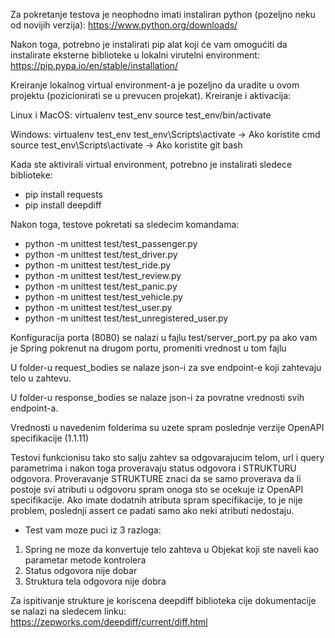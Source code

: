 Za pokretanje testova je neophodno imati instaliran python (pozeljno neku od novijih verzija): https://www.python.org/downloads/

Nakon toga, potrebno je instalirati pip alat koji će vam omogućiti da instalirate eksterne biblioteke
u lokalni virutelni environment: https://pip.pypa.io/en/stable/installation/

Kreiranje lokalnog virtual environment-a je pozeljno da uradite u ovom projektu (pozicionirati se u prevucen projekat). Kreiranje i aktivacija:

Linux i MacOS:
virtualenv test_env
source test_env/bin/activate

Windows:
virtualenv test_env
test_env\Scripts\activate -> Ako koristite cmd
source test_env\Scripts\activate -> Ako koristite git bash

Kada ste aktivirali virtual environment, potrebno je instalirati sledece biblioteke:

- pip install requests
- pip install deepdiff

Nakon toga, testove pokretati sa sledecim komandama:

- python -m unittest test/test_passenger.py
- python -m unittest test/test_driver.py
- python -m unittest test/test_ride.py
- python -m unittest test/test_review.py
- python -m unittest test/test_panic.py
- python -m unittest test/test_vehicle.py
- python -m unittest test/test_user.py
- python -m unittest test/test_unregistered_user.py

Konfiguracija porta (8080) se nalazi u fajlu test/server_port.py pa ako vam je Spring pokrenut na drugom portu, promeniti vrednost u tom fajlu

U folder-u request_bodies se nalaze json-i za sve endpoint-e koji zahtevaju telo u zahtevu.

U folder-u response_bodies se nalaze json-i za povratne vrednosti svih endpoint-a.

Vrednosti u navedenim folderima su uzete spram poslednje verzije OpenAPI specifikacije (1.1.11)

Testovi funkcionisu tako sto salju zahtev sa odgovarajucim telom, url i query parametrima i nakon toga proveravaju status odgovora i STRUKTURU odgovora. Proveravanje STRUKTURE znaci da se samo proverava da li postoje svi atributi u odgovoru spram onoga sto se ocekuje iz OpenAPI specifikacije. Ako imate dodatnih atributa spram specifikacije, to je nije problem, poslednji assert ce padati samo ako neki atributi nedostaju.

- Test vam moze puci iz 3 razloga:

1. Spring ne moze da konvertuje telo zahteva u Objekat koji ste naveli kao parametar metode kontrolera
2. Status odgovora nije dobar
3. Struktura tela odgovora nije dobra

Za ispitivanje strukture je koriscena deepdiff biblioteka cije dokumentacije se nalazi na sledecem linku:
https://zepworks.com/deepdiff/current/diff.html
